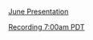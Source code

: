 [June Presentation](https://docs.google.com/presentation/d/1uuDHePhzj2WbAgrD42kSP3AsF0qsm1FvDvkSaJwyF4w/edit)

[Recording 7:00am PDT](https://drive.google.com/file/d/1-EoM9G3aMOB5xF6pwWCLCqCaz2MTYaUh/view?t=11s)
